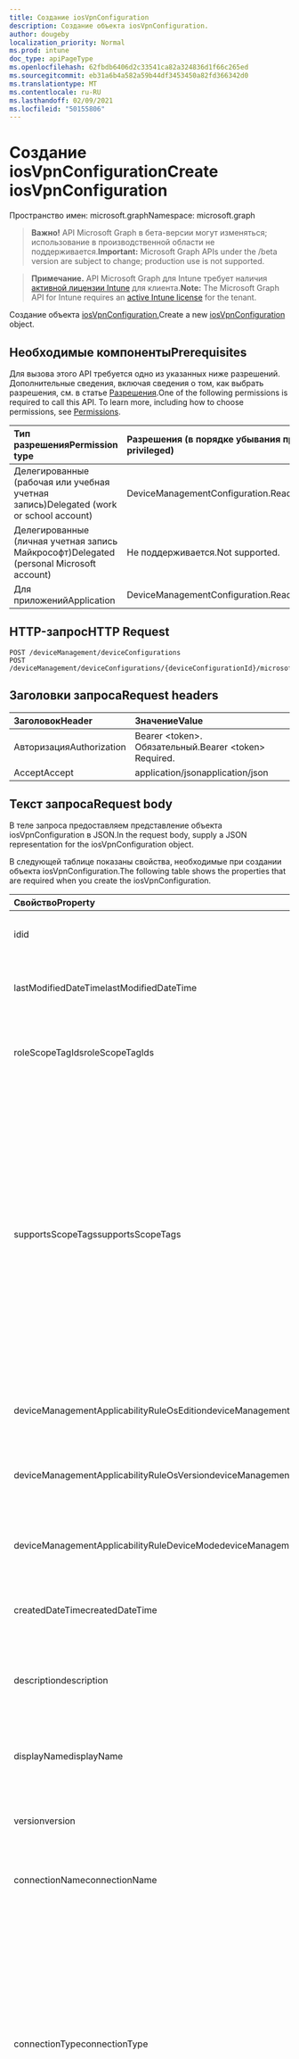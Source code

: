 ```yaml
---
title: Создание iosVpnConfiguration
description: Создание объекта iosVpnConfiguration.
author: dougeby
localization_priority: Normal
ms.prod: intune
doc_type: apiPageType
ms.openlocfilehash: 62fbdb6406d2c33541ca82a324836d1f66c265ed
ms.sourcegitcommit: eb31a6b4a582a59b44df3453450a82fd366342d0
ms.translationtype: MT
ms.contentlocale: ru-RU
ms.lasthandoff: 02/09/2021
ms.locfileid: "50155806"
---
```

# <a name="create-iosvpnconfiguration"></a><span data-ttu-id="c1a01-103">Создание iosVpnConfiguration</span><span class="sxs-lookup"><span data-stu-id="c1a01-103">Create iosVpnConfiguration</span></span>

<span data-ttu-id="c1a01-104">Пространство имен: microsoft.graph</span><span class="sxs-lookup"><span data-stu-id="c1a01-104">Namespace: microsoft.graph</span></span>

> <span data-ttu-id="c1a01-105">**Важно!** API Microsoft Graph в бета-версии могут изменяться; использование в производственной области не поддерживается.</span><span class="sxs-lookup"><span data-stu-id="c1a01-105">**Important:** Microsoft Graph APIs under the /beta version are subject to change; production use is not supported.</span></span>

> <span data-ttu-id="c1a01-106">**Примечание.** API Microsoft Graph для Intune требует наличия [активной лицензии Intune](https://go.microsoft.com/fwlink/?linkid=839381) для клиента.</span><span class="sxs-lookup"><span data-stu-id="c1a01-106">**Note:** The Microsoft Graph API for Intune requires an [active Intune license](https://go.microsoft.com/fwlink/?linkid=839381) for the tenant.</span></span>

<span data-ttu-id="c1a01-107">Создание объекта [iosVpnConfiguration.](../resources/intune-deviceconfig-iosvpnconfiguration.md)</span><span class="sxs-lookup"><span data-stu-id="c1a01-107">Create a new [iosVpnConfiguration](../resources/intune-deviceconfig-iosvpnconfiguration.md) object.</span></span>

## <a name="prerequisites"></a><span data-ttu-id="c1a01-108">Необходимые компоненты</span><span class="sxs-lookup"><span data-stu-id="c1a01-108">Prerequisites</span></span>
<span data-ttu-id="c1a01-p101">Для вызова этого API требуется одно из указанных ниже разрешений. Дополнительные сведения, включая сведения о том, как выбрать разрешения, см. в статье [Разрешения](/graph/permissions-reference).</span><span class="sxs-lookup"><span data-stu-id="c1a01-p101">One of the following permissions is required to call this API. To learn more, including how to choose permissions, see [Permissions](/graph/permissions-reference).</span></span>

|<span data-ttu-id="c1a01-111">Тип разрешения</span><span class="sxs-lookup"><span data-stu-id="c1a01-111">Permission type</span></span>|<span data-ttu-id="c1a01-112">Разрешения (в порядке убывания привилегий)</span><span class="sxs-lookup"><span data-stu-id="c1a01-112">Permissions (from most to least privileged)</span></span>|
|:---|:---|
|<span data-ttu-id="c1a01-113">Делегированные (рабочая или учебная учетная запись)</span><span class="sxs-lookup"><span data-stu-id="c1a01-113">Delegated (work or school account)</span></span>|<span data-ttu-id="c1a01-114">DeviceManagementConfiguration.ReadWrite.All</span><span class="sxs-lookup"><span data-stu-id="c1a01-114">DeviceManagementConfiguration.ReadWrite.All</span></span>|
|<span data-ttu-id="c1a01-115">Делегированные (личная учетная запись Майкрософт)</span><span class="sxs-lookup"><span data-stu-id="c1a01-115">Delegated (personal Microsoft account)</span></span>|<span data-ttu-id="c1a01-116">Не поддерживается.</span><span class="sxs-lookup"><span data-stu-id="c1a01-116">Not supported.</span></span>|
|<span data-ttu-id="c1a01-117">Для приложений</span><span class="sxs-lookup"><span data-stu-id="c1a01-117">Application</span></span>|<span data-ttu-id="c1a01-118">DeviceManagementConfiguration.ReadWrite.All</span><span class="sxs-lookup"><span data-stu-id="c1a01-118">DeviceManagementConfiguration.ReadWrite.All</span></span>|

## <a name="http-request"></a><span data-ttu-id="c1a01-119">HTTP-запрос</span><span class="sxs-lookup"><span data-stu-id="c1a01-119">HTTP Request</span></span>
<!-- {
  "blockType": "ignored"
}
-->
``` http
POST /deviceManagement/deviceConfigurations
POST /deviceManagement/deviceConfigurations/{deviceConfigurationId}/microsoft.graph.windowsDomainJoinConfiguration/networkAccessConfigurations
```

## <a name="request-headers"></a><span data-ttu-id="c1a01-120">Заголовки запроса</span><span class="sxs-lookup"><span data-stu-id="c1a01-120">Request headers</span></span>
|<span data-ttu-id="c1a01-121">Заголовок</span><span class="sxs-lookup"><span data-stu-id="c1a01-121">Header</span></span>|<span data-ttu-id="c1a01-122">Значение</span><span class="sxs-lookup"><span data-stu-id="c1a01-122">Value</span></span>|
|:---|:---|
|<span data-ttu-id="c1a01-123">Авторизация</span><span class="sxs-lookup"><span data-stu-id="c1a01-123">Authorization</span></span>|<span data-ttu-id="c1a01-124">Bearer &lt;token&gt;. Обязательный.</span><span class="sxs-lookup"><span data-stu-id="c1a01-124">Bearer &lt;token&gt; Required.</span></span>|
|<span data-ttu-id="c1a01-125">Accept</span><span class="sxs-lookup"><span data-stu-id="c1a01-125">Accept</span></span>|<span data-ttu-id="c1a01-126">application/json</span><span class="sxs-lookup"><span data-stu-id="c1a01-126">application/json</span></span>|

## <a name="request-body"></a><span data-ttu-id="c1a01-127">Текст запроса</span><span class="sxs-lookup"><span data-stu-id="c1a01-127">Request body</span></span>
<span data-ttu-id="c1a01-128">В теле запроса предоставляем представление объекта iosVpnConfiguration в JSON.</span><span class="sxs-lookup"><span data-stu-id="c1a01-128">In the request body, supply a JSON representation for the iosVpnConfiguration object.</span></span>

<span data-ttu-id="c1a01-129">В следующей таблице показаны свойства, необходимые при создании объекта iosVpnConfiguration.</span><span class="sxs-lookup"><span data-stu-id="c1a01-129">The following table shows the properties that are required when you create the iosVpnConfiguration.</span></span>

|<span data-ttu-id="c1a01-130">Свойство</span><span class="sxs-lookup"><span data-stu-id="c1a01-130">Property</span></span>|<span data-ttu-id="c1a01-131">Тип</span><span class="sxs-lookup"><span data-stu-id="c1a01-131">Type</span></span>|<span data-ttu-id="c1a01-132">Описание</span><span class="sxs-lookup"><span data-stu-id="c1a01-132">Description</span></span>|
|:---|:---|:---|
|<span data-ttu-id="c1a01-133">id</span><span class="sxs-lookup"><span data-stu-id="c1a01-133">id</span></span>|<span data-ttu-id="c1a01-134">String</span><span class="sxs-lookup"><span data-stu-id="c1a01-134">String</span></span>|<span data-ttu-id="c1a01-135">Ключ объекта.</span><span class="sxs-lookup"><span data-stu-id="c1a01-135">Key of the entity.</span></span> <span data-ttu-id="c1a01-136">Наследуется от объекта [deviceConfiguration](../resources/intune-shared-deviceconfiguration.md).</span><span class="sxs-lookup"><span data-stu-id="c1a01-136">Inherited from [deviceConfiguration](../resources/intune-shared-deviceconfiguration.md)</span></span>|
|<span data-ttu-id="c1a01-137">lastModifiedDateTime</span><span class="sxs-lookup"><span data-stu-id="c1a01-137">lastModifiedDateTime</span></span>|<span data-ttu-id="c1a01-138">DateTimeOffset</span><span class="sxs-lookup"><span data-stu-id="c1a01-138">DateTimeOffset</span></span>|<span data-ttu-id="c1a01-139">Дата и время последнего изменения объекта.</span><span class="sxs-lookup"><span data-stu-id="c1a01-139">DateTime the object was last modified.</span></span> <span data-ttu-id="c1a01-140">Наследуется от объекта [deviceConfiguration](../resources/intune-shared-deviceconfiguration.md).</span><span class="sxs-lookup"><span data-stu-id="c1a01-140">Inherited from [deviceConfiguration](../resources/intune-shared-deviceconfiguration.md)</span></span>|
|<span data-ttu-id="c1a01-141">roleScopeTagIds</span><span class="sxs-lookup"><span data-stu-id="c1a01-141">roleScopeTagIds</span></span>|<span data-ttu-id="c1a01-142">Коллекция String</span><span class="sxs-lookup"><span data-stu-id="c1a01-142">String collection</span></span>|<span data-ttu-id="c1a01-143">Список тегов области для этого экземпляра сущности.</span><span class="sxs-lookup"><span data-stu-id="c1a01-143">List of Scope Tags for this Entity instance.</span></span> <span data-ttu-id="c1a01-144">Наследуется от объекта [deviceConfiguration](../resources/intune-shared-deviceconfiguration.md).</span><span class="sxs-lookup"><span data-stu-id="c1a01-144">Inherited from [deviceConfiguration](../resources/intune-shared-deviceconfiguration.md)</span></span>|
|<span data-ttu-id="c1a01-145">supportsScopeTags</span><span class="sxs-lookup"><span data-stu-id="c1a01-145">supportsScopeTags</span></span>|<span data-ttu-id="c1a01-146">Boolean</span><span class="sxs-lookup"><span data-stu-id="c1a01-146">Boolean</span></span>|<span data-ttu-id="c1a01-147">Указывает, поддерживает ли конфигурация устройства назначение тегов области.</span><span class="sxs-lookup"><span data-stu-id="c1a01-147">Indicates whether or not the underlying Device Configuration supports the assignment of scope tags.</span></span> <span data-ttu-id="c1a01-148">Назначение свойству ScopeTags запрещено, если это значение имеет значение false, а сущности не будут видны пользователям с заданной областью действия.</span><span class="sxs-lookup"><span data-stu-id="c1a01-148">Assigning to the ScopeTags property is not allowed when this value is false and entities will not be visible to scoped users.</span></span> <span data-ttu-id="c1a01-149">Это происходит для устаревших политик, созданных в Silverlight, и их можно устранить, удавшись и повторно создав политику на портале Azure.</span><span class="sxs-lookup"><span data-stu-id="c1a01-149">This occurs for Legacy policies created in Silverlight and can be resolved by deleting and recreating the policy in the Azure Portal.</span></span> <span data-ttu-id="c1a01-150">Это свойство доступно только для чтения.</span><span class="sxs-lookup"><span data-stu-id="c1a01-150">This property is read-only.</span></span> <span data-ttu-id="c1a01-151">Наследуется от объекта [deviceConfiguration](../resources/intune-shared-deviceconfiguration.md).</span><span class="sxs-lookup"><span data-stu-id="c1a01-151">Inherited from [deviceConfiguration](../resources/intune-shared-deviceconfiguration.md)</span></span>|
|<span data-ttu-id="c1a01-152">deviceManagementApplicabilityRuleOsEdition</span><span class="sxs-lookup"><span data-stu-id="c1a01-152">deviceManagementApplicabilityRuleOsEdition</span></span>|[<span data-ttu-id="c1a01-153">deviceManagementApplicabilityRuleOsEdition</span><span class="sxs-lookup"><span data-stu-id="c1a01-153">deviceManagementApplicabilityRuleOsEdition</span></span>](../resources/intune-deviceconfig-devicemanagementapplicabilityruleosedition.md)|<span data-ttu-id="c1a01-154">Применимость выпуска ОС для этой политики.</span><span class="sxs-lookup"><span data-stu-id="c1a01-154">The OS edition applicability for this Policy.</span></span> <span data-ttu-id="c1a01-155">Наследуется от объекта [deviceConfiguration](../resources/intune-shared-deviceconfiguration.md).</span><span class="sxs-lookup"><span data-stu-id="c1a01-155">Inherited from [deviceConfiguration](../resources/intune-shared-deviceconfiguration.md)</span></span>|
|<span data-ttu-id="c1a01-156">deviceManagementApplicabilityRuleOsVersion</span><span class="sxs-lookup"><span data-stu-id="c1a01-156">deviceManagementApplicabilityRuleOsVersion</span></span>|[<span data-ttu-id="c1a01-157">deviceManagementApplicabilityRuleOsVersion</span><span class="sxs-lookup"><span data-stu-id="c1a01-157">deviceManagementApplicabilityRuleOsVersion</span></span>](../resources/intune-deviceconfig-devicemanagementapplicabilityruleosversion.md)|<span data-ttu-id="c1a01-158">Правило применимости версии ОС для этой политики.</span><span class="sxs-lookup"><span data-stu-id="c1a01-158">The OS version applicability rule for this Policy.</span></span> <span data-ttu-id="c1a01-159">Наследуется от объекта [deviceConfiguration](../resources/intune-shared-deviceconfiguration.md).</span><span class="sxs-lookup"><span data-stu-id="c1a01-159">Inherited from [deviceConfiguration](../resources/intune-shared-deviceconfiguration.md)</span></span>|
|<span data-ttu-id="c1a01-160">deviceManagementApplicabilityRuleDeviceMode</span><span class="sxs-lookup"><span data-stu-id="c1a01-160">deviceManagementApplicabilityRuleDeviceMode</span></span>|[<span data-ttu-id="c1a01-161">deviceManagementApplicabilityRuleDeviceMode</span><span class="sxs-lookup"><span data-stu-id="c1a01-161">deviceManagementApplicabilityRuleDeviceMode</span></span>](../resources/intune-deviceconfig-devicemanagementapplicabilityruledevicemode.md)|<span data-ttu-id="c1a01-162">Правило применимости режима устройства для этой политики.</span><span class="sxs-lookup"><span data-stu-id="c1a01-162">The device mode applicability rule for this Policy.</span></span> <span data-ttu-id="c1a01-163">Наследуется от объекта [deviceConfiguration](../resources/intune-shared-deviceconfiguration.md).</span><span class="sxs-lookup"><span data-stu-id="c1a01-163">Inherited from [deviceConfiguration](../resources/intune-shared-deviceconfiguration.md)</span></span>|
|<span data-ttu-id="c1a01-164">createdDateTime</span><span class="sxs-lookup"><span data-stu-id="c1a01-164">createdDateTime</span></span>|<span data-ttu-id="c1a01-165">DateTimeOffset</span><span class="sxs-lookup"><span data-stu-id="c1a01-165">DateTimeOffset</span></span>|<span data-ttu-id="c1a01-166">Дата и время создания объекта.</span><span class="sxs-lookup"><span data-stu-id="c1a01-166">DateTime the object was created.</span></span> <span data-ttu-id="c1a01-167">Наследуется от объекта [deviceConfiguration](../resources/intune-shared-deviceconfiguration.md).</span><span class="sxs-lookup"><span data-stu-id="c1a01-167">Inherited from [deviceConfiguration](../resources/intune-shared-deviceconfiguration.md)</span></span>|
|<span data-ttu-id="c1a01-168">description</span><span class="sxs-lookup"><span data-stu-id="c1a01-168">description</span></span>|<span data-ttu-id="c1a01-169">String</span><span class="sxs-lookup"><span data-stu-id="c1a01-169">String</span></span>|<span data-ttu-id="c1a01-170">Указанное администратором описание конфигурации устройства.</span><span class="sxs-lookup"><span data-stu-id="c1a01-170">Admin provided description of the Device Configuration.</span></span> <span data-ttu-id="c1a01-171">Наследуется от объекта [deviceConfiguration](../resources/intune-shared-deviceconfiguration.md).</span><span class="sxs-lookup"><span data-stu-id="c1a01-171">Inherited from [deviceConfiguration](../resources/intune-shared-deviceconfiguration.md)</span></span>|
|<span data-ttu-id="c1a01-172">displayName</span><span class="sxs-lookup"><span data-stu-id="c1a01-172">displayName</span></span>|<span data-ttu-id="c1a01-173">String</span><span class="sxs-lookup"><span data-stu-id="c1a01-173">String</span></span>|<span data-ttu-id="c1a01-174">Указанное администратором имя конфигурации устройства.</span><span class="sxs-lookup"><span data-stu-id="c1a01-174">Admin provided name of the device configuration.</span></span> <span data-ttu-id="c1a01-175">Наследуется от объекта [deviceConfiguration](../resources/intune-shared-deviceconfiguration.md).</span><span class="sxs-lookup"><span data-stu-id="c1a01-175">Inherited from [deviceConfiguration](../resources/intune-shared-deviceconfiguration.md)</span></span>|
|<span data-ttu-id="c1a01-176">version</span><span class="sxs-lookup"><span data-stu-id="c1a01-176">version</span></span>|<span data-ttu-id="c1a01-177">Int32</span><span class="sxs-lookup"><span data-stu-id="c1a01-177">Int32</span></span>|<span data-ttu-id="c1a01-178">Версия конфигурации устройства.</span><span class="sxs-lookup"><span data-stu-id="c1a01-178">Version of the device configuration.</span></span> <span data-ttu-id="c1a01-179">Наследуется от объекта [deviceConfiguration](../resources/intune-shared-deviceconfiguration.md).</span><span class="sxs-lookup"><span data-stu-id="c1a01-179">Inherited from [deviceConfiguration](../resources/intune-shared-deviceconfiguration.md)</span></span>|
|<span data-ttu-id="c1a01-180">connectionName</span><span class="sxs-lookup"><span data-stu-id="c1a01-180">connectionName</span></span>|<span data-ttu-id="c1a01-181">String</span><span class="sxs-lookup"><span data-stu-id="c1a01-181">String</span></span>|<span data-ttu-id="c1a01-182">Имя подключения, отображаемая для пользователя.</span><span class="sxs-lookup"><span data-stu-id="c1a01-182">Connection name displayed to the user.</span></span> <span data-ttu-id="c1a01-183">Наследуется [от appleVpnConfiguration](../resources/intune-deviceconfig-applevpnconfiguration.md)</span><span class="sxs-lookup"><span data-stu-id="c1a01-183">Inherited from [appleVpnConfiguration](../resources/intune-deviceconfig-applevpnconfiguration.md)</span></span>|
|<span data-ttu-id="c1a01-184">connectionType</span><span class="sxs-lookup"><span data-stu-id="c1a01-184">connectionType</span></span>|[<span data-ttu-id="c1a01-185">appleVpnConnectionType</span><span class="sxs-lookup"><span data-stu-id="c1a01-185">appleVpnConnectionType</span></span>](../resources/intune-deviceconfig-applevpnconnectiontype.md)|<span data-ttu-id="c1a01-186">Тип подключения.</span><span class="sxs-lookup"><span data-stu-id="c1a01-186">Connection type.</span></span> <span data-ttu-id="c1a01-187">Наследуется [от appleVpnConfiguration.](../resources/intune-deviceconfig-applevpnconfiguration.md)</span><span class="sxs-lookup"><span data-stu-id="c1a01-187">Inherited from [appleVpnConfiguration](../resources/intune-deviceconfig-applevpnconfiguration.md).</span></span> <span data-ttu-id="c1a01-188">Возможные значения: `ciscoAnyConnect` , , , , , , , `pulseSecure` , , `f5EdgeClient` , `dellSonicWallMobileConnect` , , , `checkPointCapsuleVpn` , `customVpn` , , `ciscoIPSec` `citrix` `ciscoAnyConnectV2` , `paloAltoGlobalProtect` `zscalerPrivateAccess` `f5Access2018` `citrixSso` `paloAltoGlobalProtectV2` `ikEv2` `alwaysOn` `microsoftTunnel` `netMotionMobility` `microsoftProtect` .</span><span class="sxs-lookup"><span data-stu-id="c1a01-188">Possible values are: `ciscoAnyConnect`, `pulseSecure`, `f5EdgeClient`, `dellSonicWallMobileConnect`, `checkPointCapsuleVpn`, `customVpn`, `ciscoIPSec`, `citrix`, `ciscoAnyConnectV2`, `paloAltoGlobalProtect`, `zscalerPrivateAccess`, `f5Access2018`, `citrixSso`, `paloAltoGlobalProtectV2`, `ikEv2`, `alwaysOn`, `microsoftTunnel`, `netMotionMobility`, `microsoftProtect`.</span></span>|
|<span data-ttu-id="c1a01-189">loginGroupOrDomain</span><span class="sxs-lookup"><span data-stu-id="c1a01-189">loginGroupOrDomain</span></span>|<span data-ttu-id="c1a01-190">String</span><span class="sxs-lookup"><span data-stu-id="c1a01-190">String</span></span>|<span data-ttu-id="c1a01-191">Группа входа или домен, если для типа подключения установлено мобильное подключение Dell SonicWALL.</span><span class="sxs-lookup"><span data-stu-id="c1a01-191">Login group or domain when connection type is set to Dell SonicWALL Mobile Connection.</span></span> <span data-ttu-id="c1a01-192">Наследуется [от appleVpnConfiguration](../resources/intune-deviceconfig-applevpnconfiguration.md)</span><span class="sxs-lookup"><span data-stu-id="c1a01-192">Inherited from [appleVpnConfiguration](../resources/intune-deviceconfig-applevpnconfiguration.md)</span></span>|
|<span data-ttu-id="c1a01-193">role</span><span class="sxs-lookup"><span data-stu-id="c1a01-193">role</span></span>|<span data-ttu-id="c1a01-194">String</span><span class="sxs-lookup"><span data-stu-id="c1a01-194">String</span></span>|<span data-ttu-id="c1a01-195">Роль, если для типа подключения установлено значение Pulse Secure.</span><span class="sxs-lookup"><span data-stu-id="c1a01-195">Role when connection type is set to Pulse Secure.</span></span> <span data-ttu-id="c1a01-196">Наследуется [от appleVpnConfiguration](../resources/intune-deviceconfig-applevpnconfiguration.md)</span><span class="sxs-lookup"><span data-stu-id="c1a01-196">Inherited from [appleVpnConfiguration](../resources/intune-deviceconfig-applevpnconfiguration.md)</span></span>|
|<span data-ttu-id="c1a01-197">realm</span><span class="sxs-lookup"><span data-stu-id="c1a01-197">realm</span></span>|<span data-ttu-id="c1a01-198">String</span><span class="sxs-lookup"><span data-stu-id="c1a01-198">String</span></span>|<span data-ttu-id="c1a01-199">Область, когда для типа подключения установлено "Pulse Secure".</span><span class="sxs-lookup"><span data-stu-id="c1a01-199">Realm when connection type is set to Pulse Secure.</span></span> <span data-ttu-id="c1a01-200">Наследуется [от appleVpnConfiguration](../resources/intune-deviceconfig-applevpnconfiguration.md)</span><span class="sxs-lookup"><span data-stu-id="c1a01-200">Inherited from [appleVpnConfiguration](../resources/intune-deviceconfig-applevpnconfiguration.md)</span></span>|
|<span data-ttu-id="c1a01-201">server</span><span class="sxs-lookup"><span data-stu-id="c1a01-201">server</span></span>|[<span data-ttu-id="c1a01-202">vpnServer</span><span class="sxs-lookup"><span data-stu-id="c1a01-202">vpnServer</span></span>](../resources/intune-deviceconfig-vpnserver.md)|<span data-ttu-id="c1a01-203">VPN-сервер в сети.</span><span class="sxs-lookup"><span data-stu-id="c1a01-203">VPN Server on the network.</span></span> <span data-ttu-id="c1a01-204">Убедитесь, что конечные пользователи могут получить доступ к этому сетевому расположению.</span><span class="sxs-lookup"><span data-stu-id="c1a01-204">Make sure end users can access this network location.</span></span> <span data-ttu-id="c1a01-205">Наследуется [от appleVpnConfiguration](../resources/intune-deviceconfig-applevpnconfiguration.md)</span><span class="sxs-lookup"><span data-stu-id="c1a01-205">Inherited from [appleVpnConfiguration](../resources/intune-deviceconfig-applevpnconfiguration.md)</span></span>|
|<span data-ttu-id="c1a01-206">идентификатор</span><span class="sxs-lookup"><span data-stu-id="c1a01-206">identifier</span></span>|<span data-ttu-id="c1a01-207">String</span><span class="sxs-lookup"><span data-stu-id="c1a01-207">String</span></span>|<span data-ttu-id="c1a01-208">Идентификатор, предоставляемый поставщиком VPN, если для типа подключения за установлено настраиваемого VPN.</span><span class="sxs-lookup"><span data-stu-id="c1a01-208">Identifier provided by VPN vendor when connection type is set to Custom VPN.</span></span> <span data-ttu-id="c1a01-209">Например: Cisco AnyConnect использует идентификатор формы com.cisco.anyconnect.applevpn.plugin Inherited from [appleVpnConfiguration](../resources/intune-deviceconfig-applevpnconfiguration.md)</span><span class="sxs-lookup"><span data-stu-id="c1a01-209">For example: Cisco AnyConnect uses an identifier of the form com.cisco.anyconnect.applevpn.plugin Inherited from [appleVpnConfiguration](../resources/intune-deviceconfig-applevpnconfiguration.md)</span></span>|
|<span data-ttu-id="c1a01-210">customData</span><span class="sxs-lookup"><span data-stu-id="c1a01-210">customData</span></span>|<span data-ttu-id="c1a01-211">Коллекция [keyValue](../resources/intune-deviceconfig-keyvalue.md)</span><span class="sxs-lookup"><span data-stu-id="c1a01-211">[keyValue](../resources/intune-deviceconfig-keyvalue.md) collection</span></span>|<span data-ttu-id="c1a01-212">Пользовательские данные, если для типа подключения установлено настраиваемая VPN-подключение.</span><span class="sxs-lookup"><span data-stu-id="c1a01-212">Custom data when connection type is set to Custom VPN.</span></span> <span data-ttu-id="c1a01-213">Используйте это поле, чтобы включить функции, не поддерживаемые Intune, но доступные в вашем VPN-решении.</span><span class="sxs-lookup"><span data-stu-id="c1a01-213">Use this field to enable functionality not supported by Intune, but available in your VPN solution.</span></span> <span data-ttu-id="c1a01-214">Обратитесь к поставщику VPN, чтобы узнать, как добавить эти пары "ключ-значение".</span><span class="sxs-lookup"><span data-stu-id="c1a01-214">Contact your VPN vendor to learn how to add these key/value pairs.</span></span> <span data-ttu-id="c1a01-215">Эта коллекция может содержать не более 25 элементов.</span><span class="sxs-lookup"><span data-stu-id="c1a01-215">This collection can contain a maximum of 25 elements.</span></span> <span data-ttu-id="c1a01-216">Наследуется [от appleVpnConfiguration](../resources/intune-deviceconfig-applevpnconfiguration.md)</span><span class="sxs-lookup"><span data-stu-id="c1a01-216">Inherited from [appleVpnConfiguration](../resources/intune-deviceconfig-applevpnconfiguration.md)</span></span>|
|<span data-ttu-id="c1a01-217">customKeyValueData</span><span class="sxs-lookup"><span data-stu-id="c1a01-217">customKeyValueData</span></span>|<span data-ttu-id="c1a01-218">Коллекция [keyValuePair](../resources/intune-shared-keyvaluepair.md)</span><span class="sxs-lookup"><span data-stu-id="c1a01-218">[keyValuePair](../resources/intune-shared-keyvaluepair.md) collection</span></span>|<span data-ttu-id="c1a01-219">Пользовательские данные, если для типа подключения установлено настраиваемая VPN-подключение.</span><span class="sxs-lookup"><span data-stu-id="c1a01-219">Custom data when connection type is set to Custom VPN.</span></span> <span data-ttu-id="c1a01-220">Используйте это поле, чтобы включить функции, не поддерживаемые Intune, но доступные в vpn-решении.</span><span class="sxs-lookup"><span data-stu-id="c1a01-220">Use this field to enable functionality not supported by Intune, but available in your VPN solution.</span></span> <span data-ttu-id="c1a01-221">Обратитесь к поставщику VPN, чтобы узнать, как добавить эти пары "ключ-значение".</span><span class="sxs-lookup"><span data-stu-id="c1a01-221">Contact your VPN vendor to learn how to add these key/value pairs.</span></span> <span data-ttu-id="c1a01-222">Эта коллекция может содержать не более 25 элементов.</span><span class="sxs-lookup"><span data-stu-id="c1a01-222">This collection can contain a maximum of 25 elements.</span></span> <span data-ttu-id="c1a01-223">Наследуется [от appleVpnConfiguration](../resources/intune-deviceconfig-applevpnconfiguration.md)</span><span class="sxs-lookup"><span data-stu-id="c1a01-223">Inherited from [appleVpnConfiguration](../resources/intune-deviceconfig-applevpnconfiguration.md)</span></span>|
|<span data-ttu-id="c1a01-224">enableSplitTunneling</span><span class="sxs-lookup"><span data-stu-id="c1a01-224">enableSplitTunneling</span></span>|<span data-ttu-id="c1a01-225">Boolean</span><span class="sxs-lookup"><span data-stu-id="c1a01-225">Boolean</span></span>|<span data-ttu-id="c1a01-226">Отправлять весь сетевой трафик через VPN.</span><span class="sxs-lookup"><span data-stu-id="c1a01-226">Send all network traffic through VPN.</span></span> <span data-ttu-id="c1a01-227">Наследуется [от appleVpnConfiguration](../resources/intune-deviceconfig-applevpnconfiguration.md)</span><span class="sxs-lookup"><span data-stu-id="c1a01-227">Inherited from [appleVpnConfiguration](../resources/intune-deviceconfig-applevpnconfiguration.md)</span></span>|
|<span data-ttu-id="c1a01-228">authenticationMethod</span><span class="sxs-lookup"><span data-stu-id="c1a01-228">authenticationMethod</span></span>|[<span data-ttu-id="c1a01-229">vpnAuthenticationMethod</span><span class="sxs-lookup"><span data-stu-id="c1a01-229">vpnAuthenticationMethod</span></span>](../resources/intune-deviceconfig-vpnauthenticationmethod.md)|<span data-ttu-id="c1a01-230">Метод проверки подлинности для этого VPN-подключения.</span><span class="sxs-lookup"><span data-stu-id="c1a01-230">Authentication method for this VPN connection.</span></span> <span data-ttu-id="c1a01-231">Наследуется [от appleVpnConfiguration.](../resources/intune-deviceconfig-applevpnconfiguration.md)</span><span class="sxs-lookup"><span data-stu-id="c1a01-231">Inherited from [appleVpnConfiguration](../resources/intune-deviceconfig-applevpnconfiguration.md).</span></span> <span data-ttu-id="c1a01-232">Возможные значения: `certificate`, `usernameAndPassword`, `sharedSecret`, `derivedCredential`, `azureAD`.</span><span class="sxs-lookup"><span data-stu-id="c1a01-232">Possible values are: `certificate`, `usernameAndPassword`, `sharedSecret`, `derivedCredential`, `azureAD`.</span></span>|
|<span data-ttu-id="c1a01-233">enablePerApp</span><span class="sxs-lookup"><span data-stu-id="c1a01-233">enablePerApp</span></span>|<span data-ttu-id="c1a01-234">Boolean</span><span class="sxs-lookup"><span data-stu-id="c1a01-234">Boolean</span></span>|<span data-ttu-id="c1a01-235">Если установить для этого параметра Per-App vpn, которые впоследствии могут быть связаны с приложениями, которые могут активирует этот коннекциатор VPN на устройстве конечного пользователя с iOS.</span><span class="sxs-lookup"><span data-stu-id="c1a01-235">Setting this to true creates Per-App VPN payload which can later be associated with Apps that can trigger this VPN conneciton on the end user's iOS device.</span></span> <span data-ttu-id="c1a01-236">Наследуется [от appleVpnConfiguration](../resources/intune-deviceconfig-applevpnconfiguration.md)</span><span class="sxs-lookup"><span data-stu-id="c1a01-236">Inherited from [appleVpnConfiguration](../resources/intune-deviceconfig-applevpnconfiguration.md)</span></span>|
|<span data-ttu-id="c1a01-237">safariDomains</span><span class="sxs-lookup"><span data-stu-id="c1a01-237">safariDomains</span></span>|<span data-ttu-id="c1a01-238">Коллекция String</span><span class="sxs-lookup"><span data-stu-id="c1a01-238">String collection</span></span>|<span data-ttu-id="c1a01-239">Домены Safari, если этот параметр VPN для каждого приложения включен.</span><span class="sxs-lookup"><span data-stu-id="c1a01-239">Safari domains when this VPN per App setting is enabled.</span></span> <span data-ttu-id="c1a01-240">Помимо приложений, связанных с этим VPN, указанные здесь домены Safari также смогут запускать это VPN-подключение.</span><span class="sxs-lookup"><span data-stu-id="c1a01-240">In addition to the apps associated with this VPN, Safari domains specified here will also be able to trigger this VPN connection.</span></span> <span data-ttu-id="c1a01-241">Наследуется [от appleVpnConfiguration](../resources/intune-deviceconfig-applevpnconfiguration.md)</span><span class="sxs-lookup"><span data-stu-id="c1a01-241">Inherited from [appleVpnConfiguration](../resources/intune-deviceconfig-applevpnconfiguration.md)</span></span>|
|<span data-ttu-id="c1a01-242">onDemandRules</span><span class="sxs-lookup"><span data-stu-id="c1a01-242">onDemandRules</span></span>|<span data-ttu-id="c1a01-243">[Коллекция vpnOnDemandRule](../resources/intune-deviceconfig-vpnondemandrule.md)</span><span class="sxs-lookup"><span data-stu-id="c1a01-243">[vpnOnDemandRule](../resources/intune-deviceconfig-vpnondemandrule.md) collection</span></span>|<span data-ttu-id="c1a01-244">Правила по запросу.</span><span class="sxs-lookup"><span data-stu-id="c1a01-244">On-Demand Rules.</span></span> <span data-ttu-id="c1a01-245">Эта коллекция может содержать не более 500 элементов.</span><span class="sxs-lookup"><span data-stu-id="c1a01-245">This collection can contain a maximum of 500 elements.</span></span> <span data-ttu-id="c1a01-246">Наследуется [от appleVpnConfiguration](../resources/intune-deviceconfig-applevpnconfiguration.md)</span><span class="sxs-lookup"><span data-stu-id="c1a01-246">Inherited from [appleVpnConfiguration](../resources/intune-deviceconfig-applevpnconfiguration.md)</span></span>|
|<span data-ttu-id="c1a01-247">providerType</span><span class="sxs-lookup"><span data-stu-id="c1a01-247">providerType</span></span>|[<span data-ttu-id="c1a01-248">vpnProviderType</span><span class="sxs-lookup"><span data-stu-id="c1a01-248">vpnProviderType</span></span>](../resources/intune-deviceconfig-vpnprovidertype.md)|<span data-ttu-id="c1a01-249">Тип поставщика для VPN для каждого приложения.</span><span class="sxs-lookup"><span data-stu-id="c1a01-249">Provider type for per-app VPN.</span></span> <span data-ttu-id="c1a01-250">Наследуется [от appleVpnConfiguration.](../resources/intune-deviceconfig-applevpnconfiguration.md)</span><span class="sxs-lookup"><span data-stu-id="c1a01-250">Inherited from [appleVpnConfiguration](../resources/intune-deviceconfig-applevpnconfiguration.md).</span></span> <span data-ttu-id="c1a01-251">Возможные значения: `notConfigured`, `appProxy`, `packetTunnel`.</span><span class="sxs-lookup"><span data-stu-id="c1a01-251">Possible values are: `notConfigured`, `appProxy`, `packetTunnel`.</span></span>|
|<span data-ttu-id="c1a01-252">associatedDomains</span><span class="sxs-lookup"><span data-stu-id="c1a01-252">associatedDomains</span></span>|<span data-ttu-id="c1a01-253">Коллекция String</span><span class="sxs-lookup"><span data-stu-id="c1a01-253">String collection</span></span>|<span data-ttu-id="c1a01-254">Связанные домены, унаследованные [от appleVpnConfiguration](../resources/intune-deviceconfig-applevpnconfiguration.md)</span><span class="sxs-lookup"><span data-stu-id="c1a01-254">Associated Domains Inherited from [appleVpnConfiguration](../resources/intune-deviceconfig-applevpnconfiguration.md)</span></span>|
|<span data-ttu-id="c1a01-255">excludedDomains</span><span class="sxs-lookup"><span data-stu-id="c1a01-255">excludedDomains</span></span>|<span data-ttu-id="c1a01-256">Коллекция String</span><span class="sxs-lookup"><span data-stu-id="c1a01-256">String collection</span></span>|<span data-ttu-id="c1a01-257">Домены, которые доступны через общедоступный Интернет, а не через VPN, даже если активирован VPN для каждого приложения. Наследуется от [appleVpnConfiguration](../resources/intune-deviceconfig-applevpnconfiguration.md)</span><span class="sxs-lookup"><span data-stu-id="c1a01-257">Domains that are accessed through the public internet instead of through VPN, even when per-app VPN is activated Inherited from [appleVpnConfiguration](../resources/intune-deviceconfig-applevpnconfiguration.md)</span></span>|
|<span data-ttu-id="c1a01-258">disableOnDemandUserOverride</span><span class="sxs-lookup"><span data-stu-id="c1a01-258">disableOnDemandUserOverride</span></span>|<span data-ttu-id="c1a01-259">Boolean</span><span class="sxs-lookup"><span data-stu-id="c1a01-259">Boolean</span></span>|<span data-ttu-id="c1a01-260">Переключение, чтобы запретить пользователю отключать автоматическую vpn-сеть в приложении "Параметры". Наследуется от [appleVpnConfiguration](../resources/intune-deviceconfig-applevpnconfiguration.md)</span><span class="sxs-lookup"><span data-stu-id="c1a01-260">Toggle to prevent user from disabling automatic VPN in the Settings app Inherited from [appleVpnConfiguration](../resources/intune-deviceconfig-applevpnconfiguration.md)</span></span>|
|<span data-ttu-id="c1a01-261">proxyServer</span><span class="sxs-lookup"><span data-stu-id="c1a01-261">proxyServer</span></span>|[<span data-ttu-id="c1a01-262">vpnProxyServer</span><span class="sxs-lookup"><span data-stu-id="c1a01-262">vpnProxyServer</span></span>](../resources/intune-deviceconfig-vpnproxyserver.md)|<span data-ttu-id="c1a01-263">Прокси-сервер.</span><span class="sxs-lookup"><span data-stu-id="c1a01-263">Proxy Server.</span></span> <span data-ttu-id="c1a01-264">Наследуется [от appleVpnConfiguration](../resources/intune-deviceconfig-applevpnconfiguration.md)</span><span class="sxs-lookup"><span data-stu-id="c1a01-264">Inherited from [appleVpnConfiguration](../resources/intune-deviceconfig-applevpnconfiguration.md)</span></span>|
|<span data-ttu-id="c1a01-265">optInToDeviceIdSharing</span><span class="sxs-lookup"><span data-stu-id="c1a01-265">optInToDeviceIdSharing</span></span>|<span data-ttu-id="c1a01-266">Boolean</span><span class="sxs-lookup"><span data-stu-id="c1a01-266">Boolean</span></span>|<span data-ttu-id="c1a01-267">Opt-In к совместному использованию удостоверения устройства сторонним VPN-клиентам для использования во время проверки управления доступом к сети.</span><span class="sxs-lookup"><span data-stu-id="c1a01-267">Opt-In to sharing the device's Id to third-party vpn clients for use during network access control validation.</span></span> <span data-ttu-id="c1a01-268">Наследуется [от appleVpnConfiguration](../resources/intune-deviceconfig-applevpnconfiguration.md)</span><span class="sxs-lookup"><span data-stu-id="c1a01-268">Inherited from [appleVpnConfiguration](../resources/intune-deviceconfig-applevpnconfiguration.md)</span></span>|
|<span data-ttu-id="c1a01-269">userDomain</span><span class="sxs-lookup"><span data-stu-id="c1a01-269">userDomain</span></span>|<span data-ttu-id="c1a01-270">String</span><span class="sxs-lookup"><span data-stu-id="c1a01-270">String</span></span>|<span data-ttu-id="c1a01-271">Только Zscaler.</span><span class="sxs-lookup"><span data-stu-id="c1a01-271">Zscaler only.</span></span> <span data-ttu-id="c1a01-272">Введите статический домен для предварительного заполнения поля входа в приложение Zscaler.</span><span class="sxs-lookup"><span data-stu-id="c1a01-272">Enter a static domain to pre-populate the login field with in the Zscaler app.</span></span> <span data-ttu-id="c1a01-273">Если оставить его пустым, будет использоваться домен Azure Active Directory пользователя.</span><span class="sxs-lookup"><span data-stu-id="c1a01-273">If this is left empty, the user's Azure Active Directory domain will be used instead.</span></span>|
|<span data-ttu-id="c1a01-274">strictEnforcement</span><span class="sxs-lookup"><span data-stu-id="c1a01-274">strictEnforcement</span></span>|<span data-ttu-id="c1a01-275">Boolean</span><span class="sxs-lookup"><span data-stu-id="c1a01-275">Boolean</span></span>|<span data-ttu-id="c1a01-276">Только Zscaler.</span><span class="sxs-lookup"><span data-stu-id="c1a01-276">Zscaler only.</span></span> <span data-ttu-id="c1a01-277">Блокирует сетевой трафик, пока пользователь не войди в приложение Zscaler.</span><span class="sxs-lookup"><span data-stu-id="c1a01-277">Blocks network traffic until the user signs into Zscaler app.</span></span> <span data-ttu-id="c1a01-278">"True" означает, что трафик заблокирован.</span><span class="sxs-lookup"><span data-stu-id="c1a01-278">"True" means traffic is blocked.</span></span>|
|<span data-ttu-id="c1a01-279">cloudName</span><span class="sxs-lookup"><span data-stu-id="c1a01-279">cloudName</span></span>|<span data-ttu-id="c1a01-280">String</span><span class="sxs-lookup"><span data-stu-id="c1a01-280">String</span></span>|<span data-ttu-id="c1a01-281">Только Zscaler.</span><span class="sxs-lookup"><span data-stu-id="c1a01-281">Zscaler only.</span></span> <span data-ttu-id="c1a01-282">Облако Zscaler, которому назначен пользователь.</span><span class="sxs-lookup"><span data-stu-id="c1a01-282">Zscaler cloud which the user is assigned to.</span></span>|
|<span data-ttu-id="c1a01-283">excludeList</span><span class="sxs-lookup"><span data-stu-id="c1a01-283">excludeList</span></span>|<span data-ttu-id="c1a01-284">Коллекция String</span><span class="sxs-lookup"><span data-stu-id="c1a01-284">String collection</span></span>|<span data-ttu-id="c1a01-285">Только Zscaler.</span><span class="sxs-lookup"><span data-stu-id="c1a01-285">Zscaler only.</span></span> <span data-ttu-id="c1a01-286">Список сетевых адресов, которые не отправляются через облако Zscaler.</span><span class="sxs-lookup"><span data-stu-id="c1a01-286">List of network addresses which are not sent through the Zscaler cloud.</span></span>|
|<span data-ttu-id="c1a01-287">targetedMobileApps</span><span class="sxs-lookup"><span data-stu-id="c1a01-287">targetedMobileApps</span></span>|<span data-ttu-id="c1a01-288">Коллекция [appListItem](../resources/intune-deviceconfig-applistitem.md)</span><span class="sxs-lookup"><span data-stu-id="c1a01-288">[appListItem](../resources/intune-deviceconfig-applistitem.md) collection</span></span>|<span data-ttu-id="c1a01-289">Целевые мобильные приложения.</span><span class="sxs-lookup"><span data-stu-id="c1a01-289">Targeted mobile apps.</span></span> <span data-ttu-id="c1a01-290">Эта коллекция может содержать не более 500 элементов.</span><span class="sxs-lookup"><span data-stu-id="c1a01-290">This collection can contain a maximum of 500 elements.</span></span>|
|<span data-ttu-id="c1a01-291">microsoftTunnelSiteId</span><span class="sxs-lookup"><span data-stu-id="c1a01-291">microsoftTunnelSiteId</span></span>|<span data-ttu-id="c1a01-292">String</span><span class="sxs-lookup"><span data-stu-id="c1a01-292">String</span></span>|<span data-ttu-id="c1a01-293">Microsoft Tunnel site ID.</span><span class="sxs-lookup"><span data-stu-id="c1a01-293">Microsoft Tunnel site ID.</span></span>|



## <a name="response"></a><span data-ttu-id="c1a01-294">Отклик</span><span class="sxs-lookup"><span data-stu-id="c1a01-294">Response</span></span>
<span data-ttu-id="c1a01-295">В случае успеха этот метод возвращает код отклика и объект `201 Created` [iosVpnConfiguration](../resources/intune-deviceconfig-iosvpnconfiguration.md) в теле отклика.</span><span class="sxs-lookup"><span data-stu-id="c1a01-295">If successful, this method returns a `201 Created` response code and a [iosVpnConfiguration](../resources/intune-deviceconfig-iosvpnconfiguration.md) object in the response body.</span></span>

## <a name="example"></a><span data-ttu-id="c1a01-296">Пример</span><span class="sxs-lookup"><span data-stu-id="c1a01-296">Example</span></span>

### <a name="request"></a><span data-ttu-id="c1a01-297">Запрос</span><span class="sxs-lookup"><span data-stu-id="c1a01-297">Request</span></span>
<span data-ttu-id="c1a01-298">Ниже приведен пример запроса.</span><span class="sxs-lookup"><span data-stu-id="c1a01-298">Here is an example of the request.</span></span>
``` http
POST https://graph.microsoft.com/beta/deviceManagement/deviceConfigurations
Content-type: application/json
Content-length: 3298

{
  "@odata.type": "#microsoft.graph.iosVpnConfiguration",
  "roleScopeTagIds": [
    "Role Scope Tag Ids value"
  ],
  "supportsScopeTags": true,
  "deviceManagementApplicabilityRuleOsEdition": {
    "@odata.type": "microsoft.graph.deviceManagementApplicabilityRuleOsEdition",
    "osEditionTypes": [
      "windows10EnterpriseN"
    ],
    "name": "Name value",
    "ruleType": "exclude"
  },
  "deviceManagementApplicabilityRuleOsVersion": {
    "@odata.type": "microsoft.graph.deviceManagementApplicabilityRuleOsVersion",
    "minOSVersion": "Min OSVersion value",
    "maxOSVersion": "Max OSVersion value",
    "name": "Name value",
    "ruleType": "exclude"
  },
  "deviceManagementApplicabilityRuleDeviceMode": {
    "@odata.type": "microsoft.graph.deviceManagementApplicabilityRuleDeviceMode",
    "deviceMode": "sModeConfiguration",
    "name": "Name value",
    "ruleType": "exclude"
  },
  "description": "Description value",
  "displayName": "Display Name value",
  "version": 7,
  "connectionName": "Connection Name value",
  "connectionType": "pulseSecure",
  "loginGroupOrDomain": "Login Group Or Domain value",
  "role": "Role value",
  "realm": "Realm value",
  "server": {
    "@odata.type": "microsoft.graph.vpnServer",
    "description": "Description value",
    "address": "Address value",
    "isDefaultServer": true
  },
  "identifier": "Identifier value",
  "customData": [
    {
      "@odata.type": "microsoft.graph.keyValue",
      "key": "Key value",
      "value": "Value value"
    }
  ],
  "customKeyValueData": [
    {
      "@odata.type": "microsoft.graph.keyValuePair",
      "name": "Name value",
      "value": "Value value"
    }
  ],
  "enableSplitTunneling": true,
  "authenticationMethod": "usernameAndPassword",
  "enablePerApp": true,
  "safariDomains": [
    "Safari Domains value"
  ],
  "onDemandRules": [
    {
      "@odata.type": "microsoft.graph.vpnOnDemandRule",
      "ssids": [
        "Ssids value"
      ],
      "dnsSearchDomains": [
        "Dns Search Domains value"
      ],
      "probeUrl": "https://example.com/probeUrl/",
      "action": "evaluateConnection",
      "domainAction": "neverConnect",
      "domains": [
        "Domains value"
      ],
      "probeRequiredUrl": "https://example.com/probeRequiredUrl/"
    }
  ],
  "providerType": "appProxy",
  "associatedDomains": [
    "Associated Domains value"
  ],
  "excludedDomains": [
    "Excluded Domains value"
  ],
  "disableOnDemandUserOverride": true,
  "proxyServer": {
    "@odata.type": "microsoft.graph.vpnProxyServer",
    "automaticConfigurationScriptUrl": "https://example.com/automaticConfigurationScriptUrl/",
    "address": "Address value",
    "port": 4
  },
  "optInToDeviceIdSharing": true,
  "userDomain": "User Domain value",
  "strictEnforcement": true,
  "cloudName": "Cloud Name value",
  "excludeList": [
    "Exclude List value"
  ],
  "targetedMobileApps": [
    {
      "@odata.type": "microsoft.graph.appListItem",
      "name": "Name value",
      "publisher": "Publisher value",
      "appStoreUrl": "https://example.com/appStoreUrl/",
      "appId": "App Id value"
    }
  ],
  "microsoftTunnelSiteId": "Microsoft Tunnel Site Id value"
}
```

### <a name="response"></a><span data-ttu-id="c1a01-299">Отклик</span><span class="sxs-lookup"><span data-stu-id="c1a01-299">Response</span></span>
<span data-ttu-id="c1a01-p135">Ниже приведен пример отклика. Примечание. Объект отклика, показанный здесь, может быть усечен для краткости. При фактическом вызове будут возвращены все свойства.</span><span class="sxs-lookup"><span data-stu-id="c1a01-p135">Here is an example of the response. Note: The response object shown here may be truncated for brevity. All of the properties will be returned from an actual call.</span></span>
``` http
HTTP/1.1 201 Created
Content-Type: application/json
Content-Length: 3470

{
  "@odata.type": "#microsoft.graph.iosVpnConfiguration",
  "id": "bd12424c-424c-bd12-4c42-12bd4c4212bd",
  "lastModifiedDateTime": "2017-01-01T00:00:35.1329464-08:00",
  "roleScopeTagIds": [
    "Role Scope Tag Ids value"
  ],
  "supportsScopeTags": true,
  "deviceManagementApplicabilityRuleOsEdition": {
    "@odata.type": "microsoft.graph.deviceManagementApplicabilityRuleOsEdition",
    "osEditionTypes": [
      "windows10EnterpriseN"
    ],
    "name": "Name value",
    "ruleType": "exclude"
  },
  "deviceManagementApplicabilityRuleOsVersion": {
    "@odata.type": "microsoft.graph.deviceManagementApplicabilityRuleOsVersion",
    "minOSVersion": "Min OSVersion value",
    "maxOSVersion": "Max OSVersion value",
    "name": "Name value",
    "ruleType": "exclude"
  },
  "deviceManagementApplicabilityRuleDeviceMode": {
    "@odata.type": "microsoft.graph.deviceManagementApplicabilityRuleDeviceMode",
    "deviceMode": "sModeConfiguration",
    "name": "Name value",
    "ruleType": "exclude"
  },
  "createdDateTime": "2017-01-01T00:02:43.5775965-08:00",
  "description": "Description value",
  "displayName": "Display Name value",
  "version": 7,
  "connectionName": "Connection Name value",
  "connectionType": "pulseSecure",
  "loginGroupOrDomain": "Login Group Or Domain value",
  "role": "Role value",
  "realm": "Realm value",
  "server": {
    "@odata.type": "microsoft.graph.vpnServer",
    "description": "Description value",
    "address": "Address value",
    "isDefaultServer": true
  },
  "identifier": "Identifier value",
  "customData": [
    {
      "@odata.type": "microsoft.graph.keyValue",
      "key": "Key value",
      "value": "Value value"
    }
  ],
  "customKeyValueData": [
    {
      "@odata.type": "microsoft.graph.keyValuePair",
      "name": "Name value",
      "value": "Value value"
    }
  ],
  "enableSplitTunneling": true,
  "authenticationMethod": "usernameAndPassword",
  "enablePerApp": true,
  "safariDomains": [
    "Safari Domains value"
  ],
  "onDemandRules": [
    {
      "@odata.type": "microsoft.graph.vpnOnDemandRule",
      "ssids": [
        "Ssids value"
      ],
      "dnsSearchDomains": [
        "Dns Search Domains value"
      ],
      "probeUrl": "https://example.com/probeUrl/",
      "action": "evaluateConnection",
      "domainAction": "neverConnect",
      "domains": [
        "Domains value"
      ],
      "probeRequiredUrl": "https://example.com/probeRequiredUrl/"
    }
  ],
  "providerType": "appProxy",
  "associatedDomains": [
    "Associated Domains value"
  ],
  "excludedDomains": [
    "Excluded Domains value"
  ],
  "disableOnDemandUserOverride": true,
  "proxyServer": {
    "@odata.type": "microsoft.graph.vpnProxyServer",
    "automaticConfigurationScriptUrl": "https://example.com/automaticConfigurationScriptUrl/",
    "address": "Address value",
    "port": 4
  },
  "optInToDeviceIdSharing": true,
  "userDomain": "User Domain value",
  "strictEnforcement": true,
  "cloudName": "Cloud Name value",
  "excludeList": [
    "Exclude List value"
  ],
  "targetedMobileApps": [
    {
      "@odata.type": "microsoft.graph.appListItem",
      "name": "Name value",
      "publisher": "Publisher value",
      "appStoreUrl": "https://example.com/appStoreUrl/",
      "appId": "App Id value"
    }
  ],
  "microsoftTunnelSiteId": "Microsoft Tunnel Site Id value"
}
```




